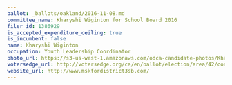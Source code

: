 ```yaml
---
ballot: _ballots/oakland/2016-11-08.md
committee_name: Kharyshi Wiginton for School Board 2016
filer_id: 1386929
is_accepted_expenditure_ceiling: true
is_incumbent: false
name: Kharyshi Wiginton
occupation: Youth Leadership Coordinator
photo_url: https://s3-us-west-1.amazonaws.com/odca-candidate-photos/Kharyshi-Wiginton.png
votersedge_url: http://votersedge.org/ca/en/ballot/election/area/42/contests/contest/13217/candidate/130698?&county=Alameda%20County&election_authority_id=1
website_url: http://www.mskfordistrict3sb.com/
---
```

